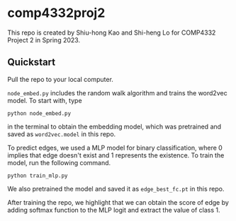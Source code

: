 # comp4332proj2
This repo is created by Shiu-hong Kao and Shi-heng Lo for COMP4332 Project 2 in Spring 2023.

## Quickstart
Pull the repo to your local computer.

`node_embed.py` includes the random walk algorithm and trains the word2vec model. To start with, type
```
python node_embed.py
```
in the terminal to obtain the embedding model, which was pretrained and saved as `word2vec.model` in this repo.

To predict edges, we used a MLP model for binary classification, where 0 implies that edge doesn't exist and 1 represents the existence. To train the model, run the following command.
```
python train_mlp.py
```
We also pretrained the model and saved it as ```edge_best_fc.pt``` in this repo.

After training the repo, we highlight that we can obtain the score of edge by adding softmax function to the MLP logit and extract the value of class 1.
